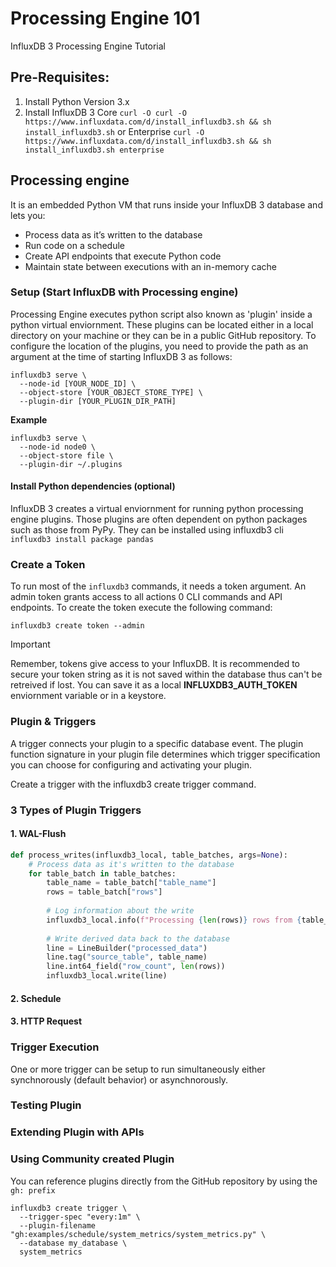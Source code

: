 # Processing Engine 101
InfluxDB 3 Processing Engine Tutorial

## Pre-Requisites:

1. Install Python Version 3.x
2. Install InfluxDB 3 Core ```curl -O curl -O https://www.influxdata.com/d/install_influxdb3.sh && sh install_influxdb3.sh``` or Enterprise ```curl -O https://www.influxdata.com/d/install_influxdb3.sh && sh install_influxdb3.sh enterprise```

## Processing engine

It is an embedded Python VM that runs inside your InfluxDB 3 database and lets you:
- Process data as it’s written to the database
- Run code on a schedule
- Create API endpoints that execute Python code
- Maintain state between executions with an in-memory cache

### Setup (Start InfluxDB with Processing engine)

Processing Engine executes python script also known as 'plugin' inside a python virtual enviornment. These plugins can be located either in a local directory on your machine or they can be in a public GitHub repository. To configure the location of the plugins, you need to provide the path as an argument at the time of starting InfluxDB 3 as follows:

```shell
influxdb3 serve \
  --node-id [YOUR_NODE_ID] \
  --object-store [YOUR_OBJECT_STORE_TYPE] \
  --plugin-dir [YOUR_PLUGIN_DIR_PATH]
```

**Example**

```shell
influxdb3 serve \
  --node-id node0 \
  --object-store file \
  --plugin-dir ~/.plugins
```

#### Install Python dependencies (optional)

InfluxDB 3 creates a virtual enviornment for running python processing engine plugins. Those plugins are often dependent on python packages such as those from PyPy. They can be installed using influxdb3 cli `influxdb3 install package pandas`

### Create a Token

To run most of the `influxdb3` commands, it needs a token argument. An admin token grants access to all actions 0 CLI commands and API endpoints. To create the token execute the following command:

```shell
influxdb3 create token --admin
```

> [!IMPORTANT]
> Remember, tokens give access to your InfluxDB. It is recommended to secure your token string as it is not saved within the database thus can't be retreived if lost. You can save it as a local **INFLUXDB3_AUTH_TOKEN** enviornment variable or in a keystore.

### Plugin & Triggers

A trigger connects your plugin to a specific database event. The plugin function signature in your plugin file determines which trigger specification you can choose for configuring and activating your plugin.

Create a trigger with the influxdb3 create trigger command.

### 3 Types of Plugin Triggers

#### 1. WAL-Flush

```python
def process_writes(influxdb3_local, table_batches, args=None):
    # Process data as it's written to the database
    for table_batch in table_batches:
        table_name = table_batch["table_name"]
        rows = table_batch["rows"]
        
        # Log information about the write
        influxdb3_local.info(f"Processing {len(rows)} rows from {table_name}")
        
        # Write derived data back to the database
        line = LineBuilder("processed_data")
        line.tag("source_table", table_name)
        line.int64_field("row_count", len(rows))
        influxdb3_local.write(line)
```

#### 2. Schedule

#### 3. HTTP Request


### Trigger Execution
One or more trigger can be setup to run simultaneously either synchnorously (default behavior) or asynchnorously.

### Testing Plugin

### Extending Plugin with APIs

### Using Community created Plugin

You can reference plugins directly from the GitHub repository by using the `gh: prefix`

```shell
influxdb3 create trigger \
  --trigger-spec "every:1m" \
  --plugin-filename "gh:examples/schedule/system_metrics/system_metrics.py" \
  --database my_database \
  system_metrics
```

   
